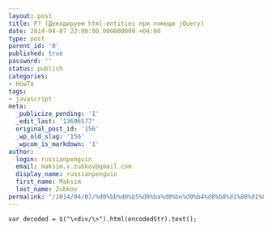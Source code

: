 ```yaml
---
layout: post
title: Р? (Декодируем html-entities при помощи jQuery)
date: 2014-04-07 22:00:00.000000000 +04:00
type: post
parent_id: '0'
published: true
password: ''
status: publish
categories:
- HowTo
tags:
- javascript
meta:
  _publicize_pending: '1'
  _edit_last: '13696577'
  original_post_id: '156'
  _wp_old_slug: '156'
  _wpcom_is_markdown: '1'
author:
  login: russianpenguin
  email: maksim.v.zubkov@gmail.com
  display_name: russianpenguin
  first_name: Maksim
  last_name: Zubkov
permalink: "/2014/04/07/%d0%bb%d0%b5%d0%ba%d0%be%d0%b4%d0%b8%d1%80%d1%83%d0%b5%d0%bc-htm-entities/"
---
```

```javascript; gutter: true; first-line: 1; highlight: []
var decoded = $("\<div/\>").html(encodedStr).text();
```

